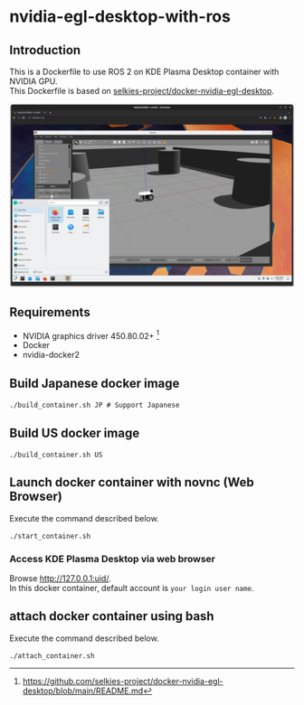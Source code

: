 # nvidia-egl-desktop-with-ros
## Introduction

This is a Dockerfile to use ROS 2 on KDE Plasma Desktop container with NVIDIA GPU.  
This Dockerfile is based on [selkies-project/docker-nvidia-egl-desktop](https://github.com/selkies-project/docker-nvidia-egl-desktop).

![](nvidia-egl-desktop-ros2-screenshot.png)

## Requirements

- NVIDIA graphics driver 450.80.02+ [^1]
- Docker
- nvidia-docker2

## Build Japanese docker image

```
./build_container.sh JP # Support Japanese
```
## Build US docker image

```
./build_container.sh US
```

## Launch docker container with novnc (Web Browser)

Execute the command described below.  
```
./start_container.sh
```

### Access KDE Plasma Desktop via web browser

Browse <http://127.0.0.1:uid/>.  
In this docker container, default account is `your login user name`.  

[^1]: <https://github.com/selkies-project/docker-nvidia-egl-desktop/blob/main/README.md>


## attach docker container using bash

Execute the command described below.  
```
./attach_container.sh
```
